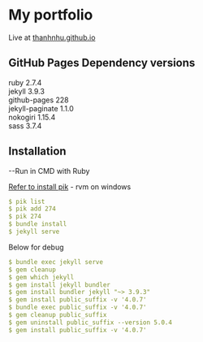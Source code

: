 # My portfolio
Live at [thanhnhu.github.io](https://thanhnhu.github.io)

## GitHub Pages Dependency versions

ruby	2.7.4  
jekyll	3.9.3  
github-pages	228  
jekyll-paginate	1.1.0  
nokogiri	1.15.4  
sass	3.7.4

## Installation
--Run in CMD with Ruby

[Refer to install pik](https://notepad.onghu.com/2021/ruby27-windows-install-hello_world) - rvm on windows  
```yml
$ pik list  
$ pik add 274  
$ pik 274  
$ bundle install  
$ jekyll serve
```
Below for debug
```yml
$ bundle exec jekyll serve  
$ gem cleanup  
$ gem which jekyll  
$ gem install jekyll bundler  
$ gem install bundler jekyll "~> 3.9.3"  
$ gem install public_suffix -v '4.0.7'  
$ bundle exec public_suffix -v '4.0.7'  
$ gem cleanup public_suffix  
$ gem uninstall public_suffix --version 5.0.4  
$ gem install public_suffix -v '4.0.7'
```